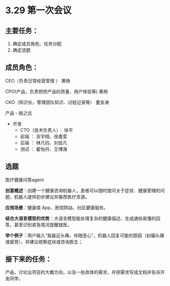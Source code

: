 # 3.29 第一次会议

## 主要任务：

1. 确定成员角色、任务分配
2. 确定选题

## 成员角色：

CEO（负责日常经营管理 ）  黄杨

CPO(产品，负责把控产品的质量、用户体验等)  黄杨

CKO（知识长，管理团队知识、过程记录等）  董宜涛

产品  -  姚之远

- 开发
  - CTO（技术负责人）： 徐平
  - 前端  ： 苏宇翔、徐嘉雯
  - 后端  ： 林凡钧、刘佳凡
  - 测试  ： 翟怡丹、王博海

## 选题

医疗健康问答agent

**创意概述**：创建一个健康咨询机器人，患者可以随时提问关于症状、健康管理的问题，机器人提供初步建议并推荐医疗资源。

**应用场景**：健康类 App、医院网站、社区健康服务。

**结合大语言模型的优势**：大语言模型能处理复杂的健康描述，生成通俗易懂的回答，甚至识别紧急情况提醒就医。

**举个例子**：用户输入“我最近头痛，伴随恶心”，机器人回复可能的原因（如偏头痛或疲劳），并建议观察症状或咨询医生；

## 接下来的任务：

产品，讨论出项目的大概方向，以及一些具体的需求，并把需求写成文档并告诉开发同学。